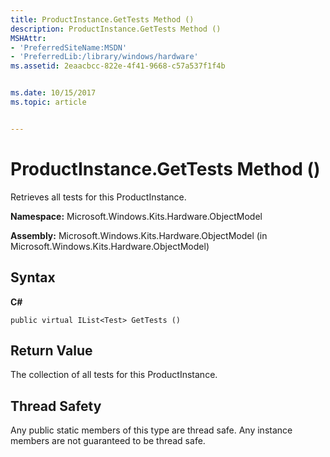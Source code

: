 ```yaml
---
title: ProductInstance.GetTests Method ()
description: ProductInstance.GetTests Method ()
MSHAttr:
- 'PreferredSiteName:MSDN'
- 'PreferredLib:/library/windows/hardware'
ms.assetid: 2eaacbcc-822e-4f41-9668-c57a537f1f4b


ms.date: 10/15/2017
ms.topic: article


---
```


# ProductInstance.GetTests Method ()


Retrieves all tests for this ProductInstance.

**Namespace:** Microsoft.Windows.Kits.Hardware.ObjectModel

**Assembly:** Microsoft.Windows.Kits.Hardware.ObjectModel (in Microsoft.Windows.Kits.Hardware.ObjectModel)

## <span id="Syntax"></span><span id="syntax"></span><span id="SYNTAX"></span>Syntax


**C#**

`public virtual IList<Test> GetTests ()`

## <span id="Return_Value"></span><span id="return_value"></span><span id="RETURN_VALUE"></span>Return Value


The collection of all tests for this ProductInstance.

## <span id="Thread_Safety"></span><span id="thread_safety"></span><span id="THREAD_SAFETY"></span>Thread Safety


Any public static members of this type are thread safe. Any instance members are not guaranteed to be thread safe.

 

 






